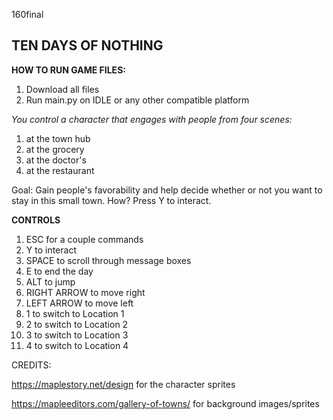 160final
## TEN DAYS OF NOTHING

**HOW TO RUN GAME FILES:**
1. Download all files
2. Run main.py on IDLE or any other compatible platform

*You control a character that engages with people from four scenes:*
1. at the town hub
2. at the grocery
3. at the doctor's
4. at the restaurant

Goal: Gain people's favorability and help decide whether or not you want to stay in this small town. How? Press Y to interact.

**CONTROLS**
1. ESC for a couple commands
2. Y to interact
3. SPACE to scroll through message boxes
4. E to end the day
5. ALT to jump
6. RIGHT ARROW to move right
7. LEFT ARROW to move left
8. 1 to switch to Location 1
9. 2 to switch to Location 2
10. 3 to switch to Location 3
11. 4 to switch to Location 4

CREDITS:

https://maplestory.net/design for the character sprites

https://mapleeditors.com/gallery-of-towns/ for background images/sprites
